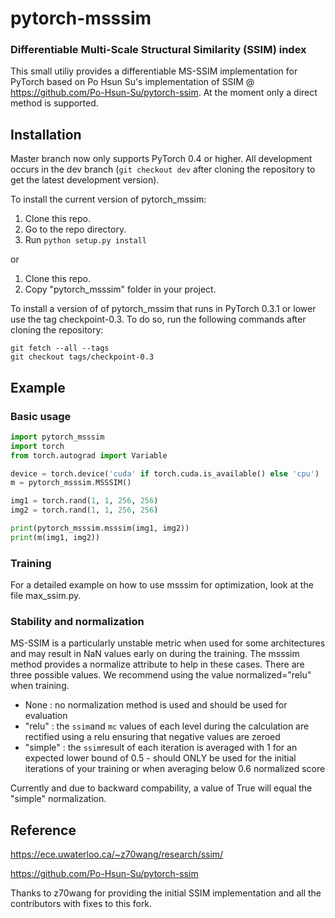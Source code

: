# pytorch-msssim

### Differentiable Multi-Scale Structural Similarity (SSIM) index 

This small utiliy provides a differentiable MS-SSIM implementation for PyTorch based on Po Hsun Su's implementation of SSIM @ https://github.com/Po-Hsun-Su/pytorch-ssim.
At the moment only a direct method is supported.

## Installation

Master branch now only supports PyTorch 0.4 or higher. All development occurs in the dev branch (`git checkout dev` after cloning the repository to get the latest development version).

To install the current version of pytorch_mssim:

1. Clone this repo.
2. Go to the repo directory.
3. Run `python setup.py install`

or 

1. Clone this repo.
2. Copy "pytorch_msssim" folder in your project.

To install a version of of pytorch_mssim that runs in PyTorch 0.3.1 or lower use the tag checkpoint-0.3. To do so, run the following commands after cloning the repository:

```
git fetch --all --tags
git checkout tags/checkpoint-0.3
```

## Example

### Basic usage
```python
import pytorch_msssim
import torch
from torch.autograd import Variable

device = torch.device('cuda' if torch.cuda.is_available() else 'cpu')
m = pytorch_msssim.MSSSIM()

img1 = torch.rand(1, 1, 256, 256)
img2 = torch.rand(1, 1, 256, 256)

print(pytorch_msssim.msssim(img1, img2))
print(m(img1, img2))


```

### Training

For a detailed example on how to use msssim for optimization, look at the file max_ssim.py.


### Stability and normalization

MS-SSIM is a particularly unstable metric when used for some architectures and may result in NaN values early on during the training. The msssim method provides a normalize attribute to help in these cases. There are three possible values. We recommend using the value normalized="relu" when training. 

- None : no normalization method is used and should be used for evaluation
- "relu" : the `ssim`and `mc` values of each level during the calculation are rectified using a relu ensuring that negative values are zeroed
- "simple" : the `ssim`result of each iteration is averaged with 1 for an expected lower bound of 0.5 - should ONLY be used for the initial iterations of your training or when averaging below 0.6 normalized score

Currently and due to backward compability, a value of True will equal the "simple" normalization.

## Reference
https://ece.uwaterloo.ca/~z70wang/research/ssim/

https://github.com/Po-Hsun-Su/pytorch-ssim

Thanks to z70wang for providing the initial SSIM implementation and all the contributors with fixes to this fork.
